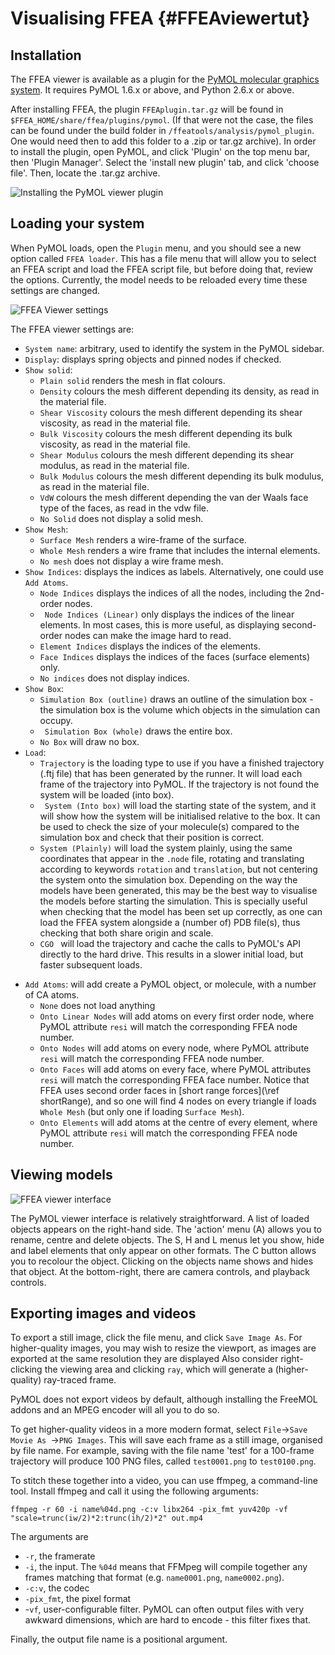 Visualising FFEA {#FFEAviewertut}
=============================

## Installation

The FFEA viewer is available as a plugin for the [PyMOL molecular graphics system](https://www.pymol.org/). It requires PyMOL 1.6.x or above, and Python 2.6.x or above.

After installing FFEA, the plugin ` FFEAplugin.tar.gz ` will be found in ` $FFEA_HOME/share/ffea/plugins/pymol `.
 (If that were not the case, the files can be found under the build folder in `/ffeatools/analysis/pymol_plugin`. 
 One would need then to add this folder to a .zip or tar.gz archive).
 In order to install the plugin, 
  open PyMOL, and click 'Plugin' on the top menu bar, then 'Plugin Manager'. Select the 'install new plugin' tab, and click 'choose file'. Then, locate the .tar.gz archive.

![Installing the PyMOL viewer plugin](viewer_1_installation_II.png "Installing the PyMOL viewer plugin")

<!-- If you encounter frequent PyMOL crashes or ominous warnings on the console such as `main thread is not in main loop` or `Tcl_AsyncDelete: async handler deleted by the wrong thread`, you may want to install the thread safe version of Tkinter, called [mtTkinter](http://tkinter.unpythonic.net/wiki/mtTkinter). --> 

## Loading your system

When PyMOL loads, open the ` Plugin ` menu, and you should see a new option called
  `FFEA loader`. This has a file menu that will allow you to select an FFEA script
  and load the FFEA script file, but before doing that, review the options.
  Currently, the model needs to be reloaded every time these settings are changed.

![FFEA Viewer settings](viewer_2_settings_IV.png "FFEA Viewer settings")

The FFEA viewer settings are:
* ` System name `: arbitrary, used to identify the system in the PyMOL sidebar.
* ` Display `: displays spring objects and pinned nodes if checked.
* ` Show solid `:
  * ` Plain solid ` renders the mesh in flat colours.
  * ` Density ` colours the mesh different depending its density, as read in the material file. 
  * ` Shear Viscosity ` colours the mesh different depending its shear viscosity, as read in the material file. 
  * ` Bulk Viscosity ` colours the mesh different depending its bulk viscosity, as read in the material file. 
  * ` Shear Modulus ` colours the mesh different depending its shear modulus, as read in the material file. 
  * ` Bulk Modulus ` colours the mesh different depending its bulk modulus, as read in the material file. 
  * ` VdW ` colours the mesh different depending the van der Waals face type of the faces, as read in the vdw file. 
  * ` No Solid ` does not display a solid mesh.
* ` Show Mesh `:
  * ` Surface Mesh ` renders a wire-frame of the surface.
  * ` Whole Mesh ` renders a wire frame that includes the internal elements.
  * ` No mesh ` does not display a wire frame mesh.
* ` Show Indices `: displays the indices as labels. Alternatively, one could use ` Add Atoms `.
  * ` Node Indices ` displays the indices of all the nodes, including the 2nd-order nodes.
  * ` Node Indices (Linear)` only displays the indices of the linear elements. In most cases, this is more useful, as displaying second-order nodes can make the image hard to read.
  * ` Element Indices ` displays the indices of the elements.
  * ` Face Indices ` displays the indices of the faces (surface elements) only.
  * ` No indices ` does not display indices.
* ` Show Box `:
  * ` Simulation Box (outline) ` draws an outline of the simulation box - the simulation box is the volume which objects in the simulation can occupy.
  * ` Simulation Box (whole)`  draws the entire box.
  * ` No Box ` will draw no box. 
* ` Load `:
  * ` Trajectory ` is the loading type to use if you have a finished trajectory (.ftj file) that has been generated by the runner. It will load each frame of the trajectory into PyMOL. If the trajectory is not found the system will be loaded (into box).
  * ` System (Into box)` will load the starting state of the system, and it will show how the system will be initialised relative to the box. It can be used to check the size of your molecule(s) compared to the simulation box and check that their position is correct.
  * ` System (Plainly) ` will load the system plainly, using the same coordinates that appear in the `.node` file, rotating and translating according to keywords `rotation` and `translation`, but not centering the system onto the simulation box.
  Depending on the way the models have been generated, 
  this may be the best way to visualise the models before starting the simulation. This is specially useful when 
  checking that the model has been set up correctly, as one can load the FFEA system alongside a (number of) PDB file(s),
  thus checking that both share origin and scale.
  * ` CGO  ` will load the trajectory and cache the calls to PyMOL's API directly to the hard drive. This results in a slower initial load, but faster subsequent loads.
<!-- * Clicking the ` Add node pseudoatoms ` button after the simulation is loaded will cause PyMOL to load a pseudoatom at the location of each node. Pseudoatoms can be targeted by all of PyMOL's regular analysis tools. For example, you can type `label all, name` into the PyMOL console. -->
* ` Add Atoms `: will add create a PyMOL object, or molecule, with a number of CA atoms.
  * ` None ` does not load anything
  * ` Onto Linear Nodes ` will add atoms on every first order node, where PyMOL attribute ` resi ` will match the corresponding FFEA node number. 
  * ` Onto Nodes ` will add atoms on every node, where PyMOL attribute ` resi ` will match the corresponding FFEA node number. 
  * ` Onto Faces ` will add atoms on every face, where PyMOL attributes ` resi ` will match the corresponding FFEA face number.
      Notice that FFEA uses second order faces in 
  [short range forces](\ref shortRange), and so one will find 4 nodes on every 
    triangle if loads ` Whole Mesh ` (but only one if loading ` Surface Mesh `). 
  * ` Onto Elements ` will add atoms at the centre of every element, where PyMOL attribute ` resi ` will match the corresponding FFEA node number. 

## Viewing models

![FFEA viewer interface](viewer_3_interface_II.png "FFEA viewer interface")

The PyMOL viewer interface is relatively straightforward. A list of loaded objects appears on the right-hand side. The 'action' menu (A) allows you to rename, centre and delete objects. The S, H and L menus let you show, hide and label elements that only appear on other formats. The C button allows you to recolour the object. Clicking on the objects name shows and hides that object. At the bottom-right, there are camera controls, and playback controls.

## Exporting images and videos

To export a still image, click the file menu, and click ` Save Image As `. For higher-quality images, you may wish to resize the viewport, as images are exported at the same resolution they are displayed  Also consider right-clicking the viewing area and clicking ` ray `, which will generate a (higher-quality) ray-traced frame.

PyMOL does not export videos by default, although installing the FreeMOL addons and an MPEG encoder will all you to do so.

To get higher-quality videos in a more modern format, select `File`->`Save Movie As `->`PNG Images`. This will save each frame as a still image, organised by file name. For example, saving with the file name 'test' for a 100-frame trajectory will produce 100 PNG files, called `test0001.png` to `test0100.png`.

To stitch these together into a video, you can use ffmpeg, a command-line tool. Install ffmpeg and call it using the following arguments:

	ffmpeg -r 60 -i name%04d.png -c:v libx264 -pix_fmt yuv420p -vf "scale=trunc(iw/2)*2:trunc(ih/2)*2" out.mp4

The arguments are
* `-r`, the framerate
* `-i`, the input. The `%04d` means that FFMpeg will compile together any frames matching that format (e.g. `name0001.png`, `name0002.png`).
* `-c:v`, the codec
* `-pix_fmt`, the pixel format
* -`vf`, user-configurable filter. PyMOL can often output files with very awkward dimensions, which are hard to encode - this filter fixes that.

Finally, the output file name is a positional argument.

